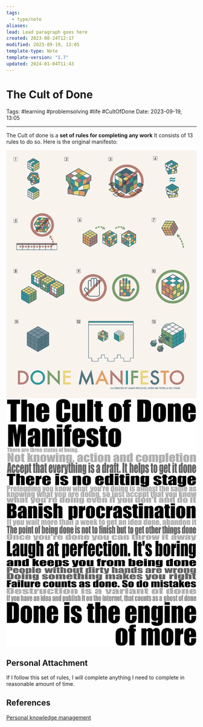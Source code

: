 ```yaml
---
tags:
  - type/note
aliases: 
lead: Lead paragraph goes here
created: 2023-08-24T12:17
modified: 2023-09-19, 13:05
template-type: Note
template-version: "1.7"
updated: 2024-01-04T11:43
---
```


# The Cult of Done

Tags: #learning #problemsolving #life #CultOfDone
Date: 2023-09-19, 13:05

---

The Cult of done is a **set of rules for completing any work** It consists of 13 rules to do so. Here is the original manifesto:

![Cult of done illustration](../Assets/Cult%20of%20done%20illustration.webp)
![Cult of done manifesto](../Assets/Cult%20of%20done%20manifesto.webp)

## Personal Attachment

If I follow this set of rules, I will complete anything I need to complete in reasonable amount of time.

## References

[Personal knowledge management](Personal%20knowledge%20management.md)
